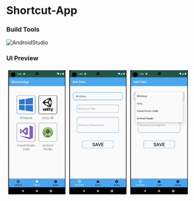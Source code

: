 # Shortcut-App

### Build Tools
![AndroidStudio](https://img.shields.io/badge/-AndroidStudio.js-05122A?style=flat&logo=android)

### UI Preview
<!-- ![UI](https://github.com/tommylhw/Shortcut-App/blob/master/Source/SoftwareLogo/UI_1.png?raw=true, "UI")
![UI](https://github.com/tommylhw/Shortcut-App/blob/master/Source/SoftwareLogo/UI_2.png?raw=true, "UI")
![UI](https://github.com/tommylhw/Shortcut-App/blob/master/Source/SoftwareLogo/UI_3.png?raw=true, "UI") -->

<div style="display: flex; width: 100%; margin: auto;">
    <img src="https://github.com/tommylhw/Shortcut-App/blob/master/Source/SoftwareLogo/UI_1.png?raw=true" width="30%" style="margin: 5px">
    <img src="https://github.com/tommylhw/Shortcut-App/blob/master/Source/SoftwareLogo/UI_2.png?raw=true" width="30%" style="margin: 5px">
    <img src="https://github.com/tommylhw/Shortcut-App/blob/master/Source/SoftwareLogo/UI_3.png?raw=true" width="30%" style="margin: 5px">
</div>
